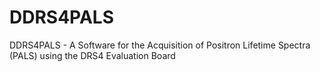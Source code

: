 # DDRS4PALS
DDRS4PALS - A Software for the Acquisition of Positron Lifetime Spectra (PALS) using the DRS4 Evaluation Board
